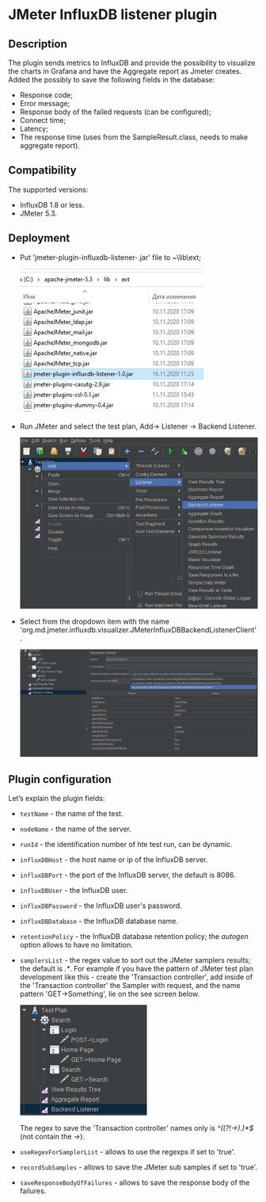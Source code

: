 # JMeter InfluxDB listener plugin

## Description
The plugin sends metrics to InfluxDB and provide the possibility to visualize the charts in Grafana and have the Aggregate report as Jmeter creates. Added the possibly to save the following fields in the database:
* Response code;
* Error message;
* Response body of the failed requests (can be configured); 
* Connect time;
* Latency;
* The response time (uses from the SampleResult.class, needs to make aggregate report). 

## Compatibility
The supported versions:
* InfluxDB 1.8 or less.
* JMeter 5.3.

## Deployment
* Put 'jmeter-plugin-influxdb-listener-<version>.jar' file to ~<JmeterPath>\lib\ext;

  ![screens](deploy1.png)
* Run JMeter and select the test plan, Add-> Listener -> Backend Listener.

  ![screens](deploy2.png)
* Select from the dropdown item with the name 'org.md.jmeter.influxdb.visualizer.JMeterInfluxDBBackendListenerClient'.

  ![screens](deploy3.png)

## Plugin configuration 
Let’s explain the plugin fields:
* `testName` - the name of the test.
* `nodeName` - the name of the server.
* `runId` - the identification number of hte test run, can be dynamic.
* `influxDBHost` - the host name or ip of the InfluxDB server.
* `influxDBPort` - the port of the InfluxDB server, the default is 8086.
* `influxDBUser` - the InfluxDB user. 
* `influxDBPassword` - the InfluxDB user's password.
* `influxDBDatabase` - the InfluxDB database name.
* `retentionPolicy` - the InfluxDB database retention policy; the _autogen_ option allows to have no limitation. 
* `samplersList` - the regex value to sort out the JMeter samplers results; the default is _.*_. For example if you have the pattern of JMeter test plan development like this - create the 'Transaction controller', add inside of the 'Transaction controller' the Sampler with request, and the name pattern 'GET->Something', lie on the see screen below.
   
   ![screens](testPlan.png)
   
   The regex to save the 'Transaction controller' names only is _^((?!->).)*$_ (not contain the _->_).
* `useRegexForSamplerList` - allows to use the regexps if set to 'true'.
* `recordSubSamples` - allows to save the JMeter sub samples if set to 'true'.
* `saveResponseBodyOfFailures` - allows to save the response body of the failures.